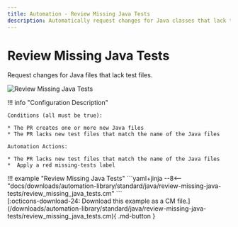 ```yaml
---
title: Automation - Review Missing Java Tests
description: Automatically request changes for Java classes that lack test files in a PR.
---
```

# Review Missing Java Tests

<!-- --8<-- [start:example]-->

Request changes for Java files that lack test files.

![Review Missing Java Tests](/automations/standard/review-missing-java-tests/review-missing-java-tests.png)

!!! info "Configuration Description"

    Conditions (all must be true):
    
    * The PR creates one or more new Java files
    * The PR lacks new test files that match the name of the Java files
    
    Automation Actions:
    
    * The PR lacks new test files that match the name of the Java files
    *  Apply a red missing-tests label

<div class="automationExample" markdown="1">
!!! example "Review Missing Java Tests"
    ```yaml+jinja
    --8<-- "docs/downloads/automation-library/standard/java/review-missing-java-tests/review_missing_java_tests.cm"
    ```
    <div class="result" markdown>
      <span>
      [:octicons-download-24: Download this example as a CM file.](/downloads/automation-library/standard/java/review-missing-java-tests/review_missing_java_tests.cm){ .md-button }
      </span>
    </div>
<!-- --8<-- [end:example]-->